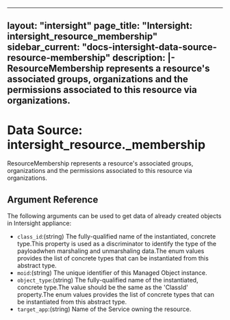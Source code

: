 
---
layout: "intersight"
page_title: "Intersight: intersight_resource_membership"
sidebar_current: "docs-intersight-data-source-resource-membership"
description: |-
ResourceMembership represents a resource's associated groups, organizations and the permissions associated to this resource via organizations.
---

# Data Source: intersight_resource._membership
ResourceMembership represents a resource's associated groups, organizations and the permissions associated to this resource via organizations.
## Argument Reference
The following arguments can be used to get data of already created objects in Intersight appliance:
* `class_id`:(string) The fully-qualified name of the instantiated, concrete type.This property is used as a discriminator to identify the type of the payloadwhen marshaling and unmarshaling data.The enum values provides the list of concrete types that can be instantiated from this abstract type. 
* `moid`:(string) The unique identifier of this Managed Object instance. 
* `object_type`:(string) The fully-qualified name of the instantiated, concrete type.The value should be the same as the 'ClassId' property.The enum values provides the list of concrete types that can be instantiated from this abstract type. 
* `target_app`:(string) Name of the Service owning the resource. 
